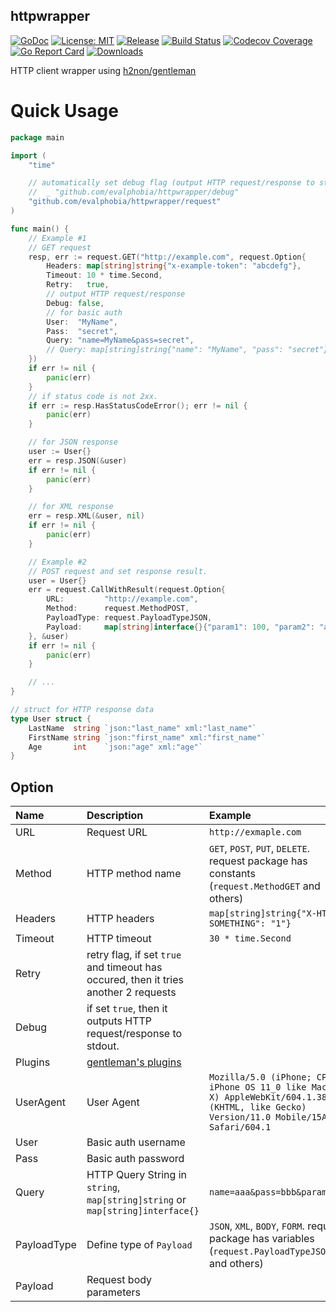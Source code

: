 httpwrapper
----

[![GoDoc][1]][2] [![License: MIT][3]][4] [![Release][5]][6] [![Build Status][7]][8] [![Codecov Coverage][11]][12] [![Go Report Card][13]][14] [![Downloads][15]][16]

[1]: https://godoc.org/github.com/evalphobia/httpwrapper?status.svg
[2]: https://godoc.org/github.com/evalphobia/httpwrapper
[3]: https://img.shields.io/badge/License-MIT-blue.svg
[4]: LICENSE.md
[5]: https://img.shields.io/github/release/evalphobia/httpwrapper.svg
[6]: https://github.com/evalphobia/httpwrapper/releases/latest
[7]: https://travis-ci.org/evalphobia/httpwrapper.svg?branch=master
[8]: https://travis-ci.org/evalphobia/httpwrapper
[9]: https://coveralls.io/repos/evalphobia/httpwrapper/badge.svg?branch=master&service=github
[10]: https://coveralls.io/github/evalphobia/httpwrapper?branch=master
[11]: https://codecov.io/github/evalphobia/httpwrapper/coverage.svg?branch=master
[12]: https://codecov.io/github/evalphobia/httpwrapper?branch=master
[13]: https://goreportcard.com/badge/github.com/evalphobia/httpwrapper
[14]: https://goreportcard.com/report/github.com/evalphobia/httpwrapper
[15]: https://img.shields.io/github/downloads/evalphobia/httpwrapper/total.svg?maxAge=1800
[16]: https://github.com/evalphobia/httpwrapper/releases
[17]: https://img.shields.io/github/stars/evalphobia/httpwrapper.svg
[18]: https://github.com/evalphobia/httpwrapper/stargazers

HTTP client wrapper using [h2non/gentleman](https://github.com/h2non/gentleman)

# Quick Usage

```go
package main

import (
	"time"

	// automatically set debug flag (output HTTP request/response to stdout)
	//  _ "github.com/evalphobia/httpwrapper/debug"
	"github.com/evalphobia/httpwrapper/request"
)

func main() {
	// Example #1
	// GET request
	resp, err := request.GET("http://example.com", request.Option{
		Headers: map[string]string{"x-example-token": "abcdefg"},
		Timeout: 10 * time.Second,
		Retry:   true,
		// output HTTP request/response
		Debug: false,
		// for basic auth
		User:  "MyName",
		Pass:  "secret",
		Query: "name=MyName&pass=secret",
		// Query: map[string]string{"name": "MyName", "pass": "secret"},
	})
	if err != nil {
		panic(err)
	}
	// if status code is not 2xx.
	if err := resp.HasStatusCodeError(); err != nil {
		panic(err)
	}

	// for JSON response
	user := User{}
	err = resp.JSON(&user)
	if err != nil {
		panic(err)
	}

	// for XML response
	err = resp.XML(&user, nil)
	if err != nil {
		panic(err)
	}

	// Example #2
	// POST request and set response result.
	user = User{}
	err = request.CallWithResult(request.Option{
		URL:         "http://example.com",
		Method:      request.MethodPOST,
		PayloadType: request.PayloadTypeJSON,
		Payload:     map[string]interface{}{"param1": 100, "param2": "abc"},
	}, &user)
	if err != nil {
		panic(err)
	}

	// ...
}

// struct for HTTP response data
type User struct {
	LastName  string `json:"last_name" xml:"last_name"`
	FirstName string `json:"first_name" xml:"first_name"`
	Age       int    `json:"age" xml:"age"`
}
```

## Option

|Name|Description|Example|
|:--|:--|:--|
| URL | Request URL | `http://exmaple.com` |
| Method | HTTP method name | `GET`, `POST`, `PUT`, `DELETE`. request package has constants (`request.MethodGET` and others) |
| Headers | HTTP headers | `map[string]string{"X-HTTP-SOMETHING": "1"}` |
| Timeout | HTTP timeout| `30 * time.Second` |
| Retry | retry flag, if set `true` and timeout has occured, then it tries another 2 requests | |
| Debug | if set `true`, then it outputs HTTP request/response to stdout. | |
| Plugins | [gentleman's plugins](https://github.com/h2non/gentleman/tree/master/plugin) | |
| UserAgent | User Agent | `Mozilla/5.0 (iPhone; CPU iPhone OS 11_0 like Mac OS X) AppleWebKit/604.1.38 (KHTML, like Gecko) Version/11.0 Mobile/15A372 Safari/604.1` |
| User | Basic auth username | |
| Pass | Basic auth password | |
| Query | HTTP Query String in `string`, `map[string]string` or `map[string]interface{}` | `name=aaa&pass=bbb&param=ccc` |
| PayloadType | Define type of `Payload` | `JSON`, `XML`, `BODY`, `FORM`. request package has variables (`request.PayloadTypeJSON` and others) |
| Payload | Request body parameters | |
